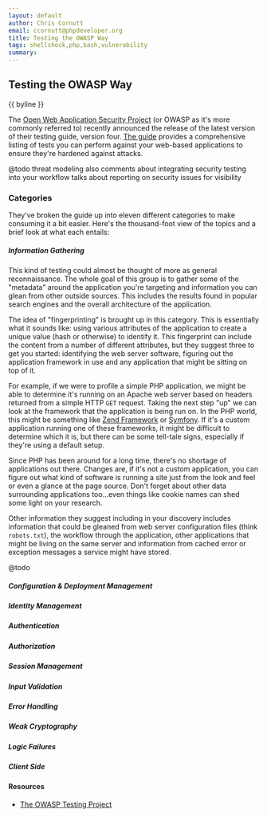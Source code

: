 ```yaml
---
layout: default
author: Chris Cornutt
email: ccornutt@phpdeveloper.org
title: Testing the OWASP Way
tags: shellshock,php,bash,vulnerability
summary:
---
```


Testing the OWASP Way
--------------

{{ byline }}

The [Open Web Application Security Project](http://owasp.org) (or OWASP as it's more commonly referred to) recently announced the release of the latest version of their testing guide, version four. [The guide](https://www.owasp.org/images/5/52/OWASP_Testing_Guide_v4.pdf) provides a comprehensive listing of tests you can perform against your web-based applications to ensure they're hardened against attacks.

@todo
threat modeling
also comments about integrating security testing into your workflow
talks about reporting on security issues for visibility

### Categories

They've broken the guide up into eleven different categories to make consuming it a bit easier. Here's the thousand-foot view of the topics and a brief look at what each entails:

##### Information Gathering

This kind of testing could almost be thought of more as general reconnaissance. The whole goal of this group is to gather some of the "metadata" around the application you're targeting and information you can glean from other outside sources. This includes the results found in popular search engines and the overall architecture of the application.

The idea of "fingerprinting" is brought up in this category. This is essentially what it sounds like: using various attributes of the application to create a unique value (hash or otherwise) to identify it. This fingerprint can include the content from a number of different attributes, but they suggest three to get you started: identifying the web server software, figuring out the application framework in use and any application that might be sitting on top of it.

For example, if we were to profile a simple PHP application, we might be able to determine it's running on an Apache web server based on headers returned from a simple HTTP `GET` request. Taking the next step "up" we can look at the framework that the application is being run on. In the PHP world, this might be something like [Zend Framework](http://framework.zend.com) or [Symfony](http://symfony.com). If it's a custom application running one of these frameworks, it might be difficult to determine which it is, but there can be some tell-tale signs, especially if they're using a default setup.

Since PHP has been around for a long time, there's no shortage of applications out there. Changes are, if it's not a custom application, you can figure out what kind of software is running a site just from the look and feel or even a glance at the page source. Don't forget about other data surrounding applications too...even things like cookie names can shed some light on your research.

Other information they suggest including in your discovery includes information that could be gleaned from web server configuration files (think `robots.txt`), the workflow through the application, other applications that might be living on the same server and information from cached error or exception messages a service might have stored.

@todo

##### Configuration & Deployment Management

##### Identity Management

##### Authentication

##### Authorization

##### Session Management

##### Input Validation

##### Error Handling

##### Weak Cryptography

##### Logic Failures

##### Client Side




#### Resources

- [The OWASP Testing Project](https://www.owasp.org/index.php/OWASP_Testing_Project)